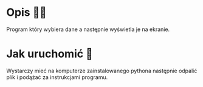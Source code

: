 # Opis 👨‍💻

Program który wybiera dane a następnie wyświetla je na ekranie.

# Jak uruchomić 🧐

Wystarczy mieć na komputerze zainstalowanego pythona następnie odpalić plik i podążać za instrukcjami programu.
